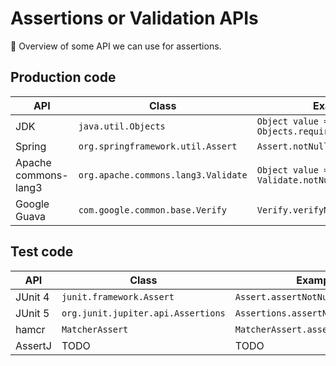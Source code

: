 # Assertions or Validation APIs

:pushpin: Overview of some API we can use for assertions.

## Production code

| API | Class | Example | Exception thrown |
|-----|-------|---------|------------------|
| JDK | `java.util.Objects` | `Object value = Objects.requireNonNull(input);` | `NullPointerException` |
| Spring | `org.springframework.util.Assert` | `Assert.notNull(input);` | `IllegalArgumentException` |
| Apache commons-lang3 | `org.apache.commons.lang3.Validate` | `Object value = Validate.notNull(input);` | `NullPointerException` |
| Google Guava | `com.google.common.base.Verify` | `Verify.verifyNotNull(input);` | `com.google.common.base.VerifyException` |

## Test code

| API | Class | Example | Exception thrown |
|-----|-------|---------|------------------|
| JUnit 4 | `junit.framework.Assert` | `Assert.assertNotNull(input);` | `junit.framework.AssertionFailedError` |
| JUnit 5 | `org.junit.jupiter.api.Assertions` | `Assertions.assertNotNull(input);` | `org.opentest4j.AssertionFailedError` |
| hamcr | `MatcherAssert` | `MatcherAssert.asserthat()` | `AssertionError` \
| AssertJ | TODO | TODO | TODO |
